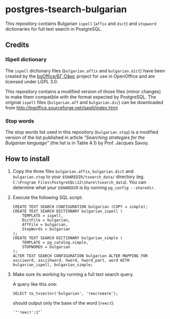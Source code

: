 # postgres-tsearch-bulgarian

This repository contains Bulgarian `ispell` (`affix` and `dict`) and `stopword` dictionaries for full text search in PostgreSQL.

## Credits

### ISpell dictionary

The `ispell` dictionary files (`bulgarian.affix` and `bulgarian.dict`) have been created by the [bgOffice/БГ Офис](http://bgoffice.sourceforge.net/) project for use in OpenOffice and are licensed under LGPL 3.0.

This repository contains a modified version of those files (minor changes) to make them compatible with the format expected by PostgreSQL. The original `ispell` files (`bulgarian.aff` and `bulgarian.dic`) can be downloaded from  http://bgoffice.sourceforge.net/ispell/index.html

### Stop words

The stop words list used in this repository (`bulgarian.stop`) is a modified version of the list published in article *"Searching strategies for the Bulgarian language"* (the list is in Table A.1) by Prof. Jacques Savoy.

## How to install

1. Copy the three files `bulgarian.affix`, `bulgarian.dict` and `bulgarian.stop` to your `$SHAREDIR/tsearch_data/` directory (eg. `C:\Program Files\PostgreSQL\12\share\tsearch_data`). You can determine what your `$SHAREDIR` is by running `pg_config --sharedir`.

2. Execute the following SQL script:

       CREATE TEXT SEARCH CONFIGURATION bulgarian (COPY = simple);
       CREATE TEXT SEARCH DICTIONARY bulgarian_ispell (
           TEMPLATE = ispell,
           DictFile = bulgarian, 
           AffFile = bulgarian, 
           StopWords = bulgarian
       );
       CREATE TEXT SEARCH DICTIONARY bulgarian_simple (
           TEMPLATE = pg_catalog.simple,
           STOPWORDS = bulgarian
       );
       ALTER TEXT SEARCH CONFIGURATION bulgarian ALTER MAPPING FOR asciiword, asciihword, hword, hword_part, word WITH bulgarian_ispell, bulgarian_simple;

3. Make sure its working by running a full text search query.

   A query like this one:

       SELECT to_tsvector('bulgarian', 'текстовете');
              
   should output only the base of the word (`текст`):
   
       `"'текст':1"`
